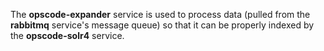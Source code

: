 The **opscode-expander** service is used to process data (pulled from
the **rabbitmq** service's message queue) so that it can be properly
indexed by the **opscode-solr4** service.